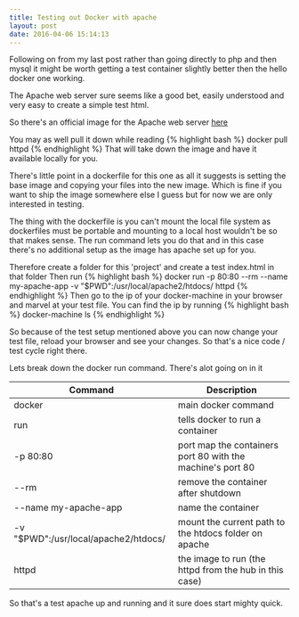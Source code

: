 ```yaml
---
title: Testing out Docker with apache
layout: post
date: 2016-04-06 15:14:13
---
```

Following on from my last post rather than going directly to php and then mysql it might be worth getting a test container slightly better then the hello docker one working.

The Apache web server sure seems like a good bet, easily understood and very easy to create a simple test html.

So there's an official image for the Apache web server [here](https://hub.docker.com/_/httpd/)

You may as well pull it down while reading
{% highlight bash %}
docker pull httpd
{% endhighlight %}
That will take down the image and have it available locally for you.

There's little point in a dockerfile for this one as all it suggests is setting the base image and copying your files into the new image. Which is fine if you want to ship the image somewhere else I guess but for now we are only interested in testing.

The thing with the dockerfile is you can't mount the local file system as dockerfiles must be portable and mounting to a local host wouldn't be so that makes sense.  The run command lets you do that and in this case there's no additional setup as the image has apache set up for you.

Therefore create a folder for this 'project' and create a test index.html in that folder
Then run
{% highlight bash %}
docker run -p 80:80 --rm --name my-apache-app -v "$PWD":/usr/local/apache2/htdocs/ httpd
{% endhighlight %}
Then go to the ip of your docker-machine in your browser and marvel at your test file.
You can find the ip by running
{% highlight bash %}
docker-machine ls
{% endhighlight %}

So because of the test setup mentioned above you can now change your test file, reload your browser and see your changes.  So that's a nice code / test cycle right there.

Lets break down the docker run command. There's alot going on in it

| Command | Description |
| --------| ----------- |
|docker |  main docker command         |
|run| tells docker to run a container|
|-p 80:80| port map the containers port 80 with the machine's port 80 |
|--rm| remove the container after shutdown|
|--name my-apache-app| name the container|
|-v "$PWD":/usr/local/apache2/htdocs/| mount the current path to the htdocs folder on apache|
|httpd| the image to run (the httpd from the hub in this case)|


So that's a test apache up and running and it sure does start mighty quick.

